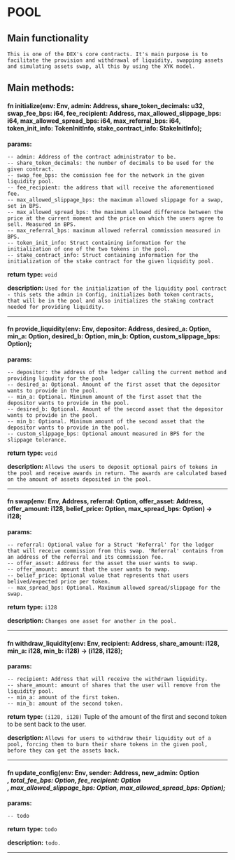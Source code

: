 

# POOL

## Main functionality
```This is one of the DEX's core contracts. It's main purpose is to facilitate the provision and withdrawal of liquidity, swapping assets and simulating assets swap, all this by using the XYK model.```





## Main methods:
#### fn initialize(env: Env, admin: Address, share_token_decimals: u32, swap_fee_bps: i64, fee_recipient: Address, max_allowed_slippage_bps: i64, max_allowed_spread_bps: i64, max_referral_bps: i64, token_init_info: TokenInitInfo, stake_contract_info: StakeInitInfo);

**params:**
```
-- admin: Address of the contract administrator to be.
-- share_token_decimals: the number of decimals to be used for the given contract.
-- swap_fee_bps: the comission fee for the network in the given liquidity pool.
-- fee_recipient: the address that will receive the aforementioned fee.
-- max_allowed_slippage_bps: the maximum allowed slippage for a swap, set in BPS.
-- max_allowed_spread_bps: the maximum allowed difference between the price at the current moment and the price on which the users agree to sell. Measured in BPS.
-- max_referral_bps: maximum allowed referral commission measured in BPS.
-- token_init_info: Struct containing information for the initialization of one of the two tokens in the pool.
-- stake_contract_info: Struct containing information for the initialization of the stake contract for the given liquidity pool.
```
**return type:**
`void`

**description:**
`Used for the initialization of the liquidity pool contract - this sets the admin in Config, initializes both token contracts, that will be in the pool and also initializes the staking contract needed for providing liquidity.`

<hr>

#### fn provide_liquidity(env: Env, depositor: Address, desired_a: Option<i128>, min_a: Option<i128>, desired_b: Option<i128>, min_b: Option<i128>, custom_slippage_bps: Option<i64>);

**params:**
```
-- depositor: the address of the ledger calling the current method and providing liqudity for the pool
-- desired_a: Optional. Amount of the first asset that the depositor wants to provide in the pool.
-- min_a: Optional. Minimum amount of the first asset that the depositor wants to provide in the pool.
-- desired_b: Optional. Amount of the second asset that the depositor wants to provide in the pool.
-- min_b: Optional. Minimum amount of the second asset that the depositor wants to provide in the pool.
-- custom_slippage_bps: Optional amount measured in BPS for the slippage tolerance.
```
**return type:**
`void`

**description:**
`Allows the users to deposit optional pairs of tokens in the pool and receive awards in return. The awards are calculated based on the amount of assets deposited in the pool.`

<hr>

#### fn swap(env: Env, Address, referral: Option<Referral>, offer_asset: Address, offer_amount: i128, belief_price: Option<i64>, max_spread_bps: Option<i64>) -> i128;

**params:**
```
-- referral: Optional value for a Struct 'Referral' for the ledger that will receive commission from this swap. 'Referral' contains from an address of the referral and its commission fee.
-- offer_asset: Address for the asset the user wants to swap.
-- offer_amount: amount that the user wants to swap.
-- belief_price: Optional value that represents that users belived/expected price per token.
-- max_spread_bps: Optional. Maximum allowed spread/slippage for the swap.

```
**return type:**
`i128`

**description:**
`Changes one asset for another in the pool.`

<hr>

#### fn withdraw_liquidity(env: Env, recipient: Address, share_amount: i128, min_a: i128, min_b: i128) -> (i128, i128);

**params:**
```
-- recipient: Address that will receive the withdrawn liquidity.
-- share_amount: amount of shares that the user will remove from the liquidity pool.
-- min_a: amount of the first token.
-- min_b: amount of the second token.

```
**return type:**
`(i128, i128)` Tuple of the amount of the first and second token to be sent back to the user.

**description:**
`Allows for users to withdraw their liquidity out of a pool, forcing them to burn their share tokens in the given pool, before they can get the assets back.`

<hr>

#### fn update_config(env: Env, sender: Address, new_admin: Option<Address>, total_fee_bps: Option<i64>, fee_recipient: Option<Address>, max_allowed_slippage_bps: Option<i64>, max_allowed_spread_bps: Option<i64>);

**params:**
```
-- todo

```
**return type:**
`todo` 

**description:**
`todo.`

<hr>

